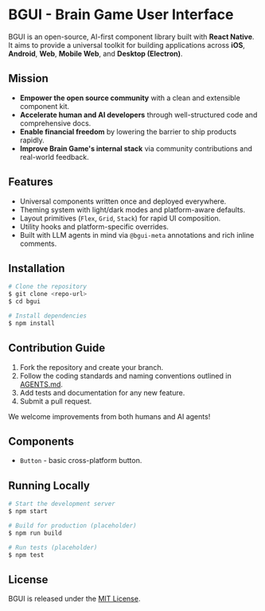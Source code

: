 # BGUI - Brain Game User Interface

BGUI is an open-source, AI-first component library built with **React Native**. It aims to provide a universal toolkit for building applications across **iOS**, **Android**, **Web**, **Mobile Web**, and **Desktop (Electron)**.

## Mission

- **Empower the open source community** with a clean and extensible component kit.
- **Accelerate human and AI developers** through well-structured code and comprehensive docs.
- **Enable financial freedom** by lowering the barrier to ship products rapidly.
- **Improve Brain Game's internal stack** via community contributions and real-world feedback.

## Features

- Universal components written once and deployed everywhere.
- Theming system with light/dark modes and platform-aware defaults.
- Layout primitives (`Flex`, `Grid`, `Stack`) for rapid UI composition.
- Utility hooks and platform-specific overrides.
- Built with LLM agents in mind via `@bgui-meta` annotations and rich inline comments.

## Installation

```bash
# Clone the repository
$ git clone <repo-url>
$ cd bgui

# Install dependencies
$ npm install
```

## Contribution Guide

1. Fork the repository and create your branch.
2. Follow the coding standards and naming conventions outlined in [AGENTS.md](AGENTS.md).
3. Add tests and documentation for any new feature.
4. Submit a pull request.

We welcome improvements from both humans and AI agents!

## Components

- `Button` - basic cross-platform button.

## Running Locally

```bash
# Start the development server
$ npm start

# Build for production (placeholder)
$ npm run build

# Run tests (placeholder)
$ npm test
```

## License

BGUI is released under the [MIT License](LICENSE).
